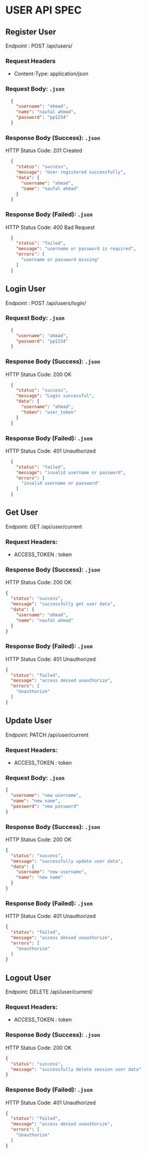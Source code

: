 # USER API SPEC

## Register User
Endpoint : POST /api/users/

### Request Headers
- Content-Type: application/json

### Request Body: ```.json ```
```json 
  {
    "username": "ahmad",
    "name": "naufal ahmad",
    "password": "pp1234" 
  }
```

### Response Body (Success): ```.json ```
HTTP Status Code: 201 Created
```json 
  {
    "status": "success",
    "message": "User registered successfully",
    "data": {
      "username": "ahmad",
      "name": "naufal ahmad"
    }
  }
```

### Response Body (Failed): ```.json ```
HTTP Status Code: 400 Bad Request
```json 
  {
    "status": "failed",
    "message": "username or password is required",
    "errors": [
      "username or password missing"
    ]
  }
```

## Login User
Endpoint : POST /api/users/login/

### Request Body: ```.json ```
```json 
  {
    "username": "ahmad",
    "password": "pp1234" 
  }
```

### Response Body (Success): ```.json ```
HTTP Status Code: 200 OK
```json 
  {
    "status": "success",
    "message": "Login successful",
    "data": {
      "username": "ahmad",
      "token": "user_token"
    }
  }
```

### Response Body (Failed): ```.json ```
HTTP Status Code: 401 Unauthorized
```json 
  {
    "status": "failed",
    "message": "invalid username or password",
    "errors": [
      "invalid username or password"
    ]
  }
```

## Get User
Endpoint: GET /api/user/current

### Request Headers: 
- ACCESS_TOKEN : token

### Response Body (Success): ``` .json ```
HTTP Status Code: 200 OK
```json
{
  "status": "success",
  "message": "successfully get user data",
  "data": {
    "username": "ahmad",
    "name": "naufal ahmad"
  }
}
```

### Response Body (Failed): ``` .json ```
HTTP Status Code: 401 Unauthorized
```json
{
  "status": "failed",
  "message": "access denied unauthorize",
  "errors": [
    "Unauthorize"
  ]
}
```

## Update User
Endpoint: PATCH /api/user/current

### Request Headers: 
- ACCESS_TOKEN : token

### Request Body: ```.json```
```json
{
  "username": "new username",
  "name": "new name",
  "password": "new password"
}
```

### Response Body (Success): ``` .json ```
HTTP Status Code: 200 OK
```json
{
  "status": "success",
  "message": "successfully update user data",
  "data": {
    "username": "new username",
    "name": "new name"
  }
}
```

### Response Body (Failed): ``` .json ```
HTTP Status Code: 401 Unauthorized
```json
{
  "status": "failed",
  "message": "access denied unauthorize",
  "errors": [
    "Unauthorize"
  ]
}
```

## Logout User
Endpoint: DELETE /api/user/current/

### Request Headers: 
- ACCESS_TOKEN :  token

### Response Body (Success): ```.json```
HTTP Status Code: 200 OK
```json
{
  "status": "success",
  "message": "successfully delete session user data"
}
```

### Response Body (Failed): ``` .json ```
HTTP Status Code: 401 Unauthorized
```json
{
  "status": "failed",
  "message": "access denied unauthorize",
  "errors": [
    "Unauthorize"
  ]
}
```

